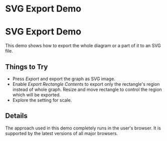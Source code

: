 <!--
 //////////////////////////////////////////////////////////////////////////////
 // @license
 // This file is part of yFiles for HTML 2.6.
 // Use is subject to license terms.
 //
 // Copyright (c) 2000-2024 by yWorks GmbH, Vor dem Kreuzberg 28,
 // 72070 Tuebingen, Germany. All rights reserved.
 //
 //////////////////////////////////////////////////////////////////////////////
-->
# SVG Export Demo

# SVG Export Demo

This demo shows how to export the whole diagram or a part of it to an SVG file.

## Things to Try

- Press _Export_ and export the graph as SVG image.
- Enable _Export Rectangle Contents_ to export only the rectangle's region instead of whole graph. Resize and move rectangle to control the region which will be exported.
- Explore the setting for scale.

## Details

The approach used in this demo completely runs in the user's browser. It is supported by the latest versions of all major browsers.
